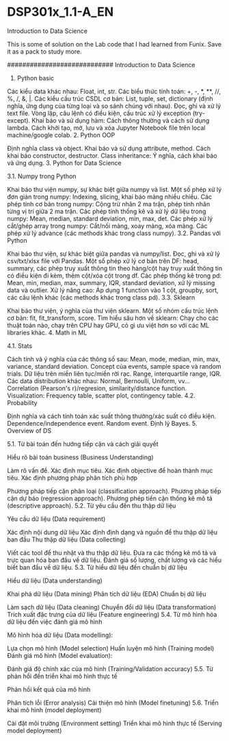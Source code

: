 # DSP301x_1.1-A_EN
Introduction to Data Science

This is some of solution on the Lab code that I had learned from Funix. Save it as a pack to study more.


############################
Introduction to Data Science

1. Python basic

Các kiểu data khác nhau: Float, int, str.
Các biểu thức tính toán: +,  -,  *, **,  //,  %,  /,  &, |.
Các kiểu cấu trúc CSDL cơ bản: List, tuple, set, dictionary (định nghĩa, ứng dụng của từng loại và so sánh chúng với nhau).
Đọc, ghi và xử lý text file.
Vòng lặp, câu lệnh có điều kiện, cấu trúc xử lý exception (try-except).
Khai báo và sử dụng hàm: Cách thông thường và cách sử dụng lambda.
Cách khởi tạo, mở, lưu và xóa Jupyter Notebook file trên local machine/google colab.
2. Python OOP

Định nghĩa class và object.
Khai báo và sử dụng attribute, method.
Cách khai báo constructor, destructor.
Class inheritance: Ý nghĩa, cách khai báo và ứng dụng.
3. Python for Data Science

3.1. Numpy trong Python

Khai báo thư viện numpy, sự khác biệt giữa numpy và list.
Một số phép xử lý đơn giản trong numpy: Indexing, slicing, khai báo mảng nhiều chiều.
Các phép tính cơ bản trong numpy: Cộng trừ nhân 2 ma trận, phép tính nhân từng vị trí giữa 2 ma trận.
Các phép tính thống kê và xử lý dữ liệu trong numpy: Mean, median, standard deviation, min, max, det.
Các phép xử lý cắt/ghép array trong numpy: Cắt/nối mảng, xoay mảng, xóa mảng.
Các phép xử lý advance (các methods khác trong class numpy).
3.2. Pandas với Python

Khai báo thư viện, sự khác biệt giữa pandas và numpy/list.
Đọc, ghi và xử lý csv/txt/xlsx file với Pandas.
Một số phép xử lý cơ bản trên DF: head, summary, các phép truy xuất thông tin theo hàng/cột hay truy xuất thông tin có điều kiện đi kèm, thêm cột/xóa cột trong df.
Các phép thống kê trong pd: Mean, min, median, max, summary, IQR, standard deviation, xử lý missing data và outlier.
Xử lý nâng cao: Áp dụng 1 function vào 1 cột, groupby, sort, các câu lệnh khác (các methods khác trong class pd).
3.3. Sklearn

Khai báo thư viện, ý nghĩa của thư viện sklearn.
Một số nhóm cấu trúc lệnh cơ bản: fit, fit_transform, score.
Tìm hiểu sâu hơn về sklearn: Chạy cho các thuật toán nào, chạy trên CPU hay GPU, có gì ưu việt hơn so với các ML libraries khác.
4. Math in ML

4.1. Stats

Cách tính và ý nghĩa của các thông số sau: Mean, mode, median, min, max, variance, standard deviation.
Concept của events, sample space và random trials.
Dữ liệu trên miền liên tục/miền rời rạc.
Range, interquartile range, IQR.
Các data distribution khác nhau: Normal, Bernoulli, Uniform, vv…
Correlation (Pearson's r)/regresion, similarity/distance function.
Visualization: Frequency table, scatter plot, contingency table.
4.2. Probability

Định nghĩa và cách tính toán xác suất thông thường/xác suất có điều kiện.
Dependence/independence event.
Random event.
Định lý Bayes.
5. Overview of DS

5.1. Từ bài toán đến hướng tiếp cận và cách giải quyết

Hiểu rõ bài toán business (Business Understanding)

Làm rõ vấn đề.
Xác định mục tiêu.
Xác định objective để hoàn thành mục tiêu.
Xác định phương pháp phân tích phù hợp

Phương pháp tiếp cận phân loại (classification approach).
Phương pháp tiếp cận dự báo (regression approach).
Phương phép tiến cận thống kê mô tả (descriptive approach).
5.2. Từ yêu cầu đến thu thập dữ liệu

Yêu cầu dữ liệu (Data requirement)

Xác định nội dung dữ liệu
Xác định định dạng và nguồn để thu thập dữ liệu ban đầu
Thu thập dữ liệu (Data collecting)

Viết các tool để thu nhặt và thu thập dữ liệu.
Đưa ra các thống kê mô tả và trực quan hóa ban đầu về dữ liệu.
Đánh giá số lượng, chất lượng và các hiểu biết ban đầu về dữ liệu.
5.3. Từ hiểu dữ liệu đến chuẩn bị dữ liệu

Hiểu dữ liệu (Data understanding)

Khai phá dữ liệu (Data mining)
Phân tích dữ liệu (EDA)
Chuẩn bị dữ liệu

Làm sạch dữ liệu (Data cleaning)
Chuyển đổi dữ liệu (Data transformation)
Trích xuất đặc trưng của dữ liệu (Feature engineering)
5.4. Từ mô hình hóa dữ liệu đến việc đánh giá mô hình

Mô hình hóa dữ liệu (Data modelling):

Lựa chọn mô hình (Model selection)
Huấn luyện mô hình (Training model)
Đánh giá mô hình (Model evaluation):

Đánh giá độ chính xác của mô hình (Training/Validation accuracy)
5.5. Từ phản hồi đến triển khai mô hình thực tế

Phản hồi kết quả của mô hình

Phân tích lỗi (Error analysis)
Cải thiện mô hình (Model finetuning)
5.6. Triển khai mô hình (model deployment)

Cài đặt môi trường (Environment setting)
Triển khai mô hình thực tế (Serving model deployment)
